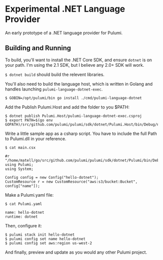 # Experimental .NET Language Provider

An early prototype of a .NET language provider for Pulumi.


## Building and Running

To build, you'll want to install the .NET Core SDK, and ensure `dotnet` is on
your path.  I'm using the 2.1 SDK, but I believe any 2.0+ SDK will work.

`$ dotnet build` should build the relevent libraries.

You'll also need to build the language host, which is written in Golang and
handles launching `pulumi-language-dotnet-exec`.

`$ GOBIN=/opt/pulumi/bin go install ./cmd/pulumi-language-dotnet`

Add the Publish Pulumi.Host and add the folder to you $PATH:

```
$ dotnet publish Pulumi.Host/pulumi-language-dotnet-exec.csproj
$ export PATH=$(go env
GOPATH)/src/github.com/pulumi/pulumi/sdk/dotnet/Pulumi.Host/bin/Debug/netcoreapp2.0/publish:$PATH
```

Write a little sample app as a csharp script.  You have to include the full Path to Pulumi.dll in
your reference.

```
$ cat main.csx 

#r "/home/matell/go/src/github.com/pulumi/pulumi/sdk/dotnet/Pulumi/bin/Debug/netstandard2.0/Pulumi.dll"
using Pulumi;
using System;

Config config = new Config("hello-dotnet");
CustomResource r = new CustomResource("aws:s3/bucket:Bucket", config["name"]);
```

Make a Pulumi.yaml file:

```
$ cat Pulumi.yaml

name: hello-dotnet
runtime: dotnet
```

Then, configure it:

```
$ pulumi stack init hello-dotnet
$ pulumi config set name hello-dotnet
$ pulumi config set aws:region us-west-2
```

And finally, preview and update as you would any other Pulumi project.
